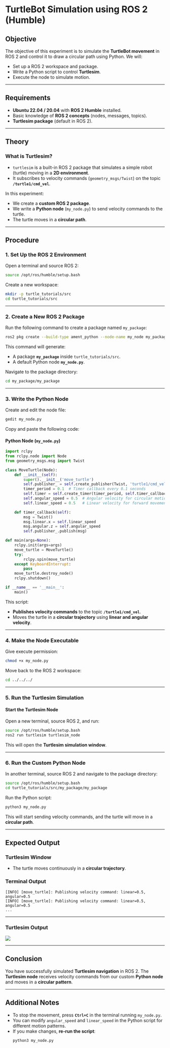 # **TurtleBot Simulation using ROS 2 (Humble)**

## **Objective**
The objective of this experiment is to simulate the **TurtleBot movement** in ROS 2 and control it to draw a circular path using Python. We will:
- Set up a ROS 2 workspace and package.
- Write a Python script to control **Turtlesim**.
- Execute the node to simulate motion.

---

## **Requirements**
- **Ubuntu 22.04 / 20.04** with **ROS 2 Humble** installed.
- Basic knowledge of **ROS 2 concepts** (nodes, messages, topics).
- **Turtlesim package** (default in ROS 2).

---

## **Theory**
### **What is Turtlesim?**
- `turtlesim` is a built-in ROS 2 package that simulates a simple robot (turtle) moving in a **2D environment**.
- It subscribes to velocity commands (`geometry_msgs/Twist`) on the topic **`/turtle1/cmd_vel`**.

In this experiment:
- We create a **custom ROS 2 package**.
- We write a **Python node** (`my_node.py`) to send velocity commands to the turtle.
- The turtle moves in a **circular path**.

---

## **Procedure**

### **1. Set Up the ROS 2 Environment**
Open a terminal and source ROS 2:

```bash
source /opt/ros/humble/setup.bash
```

Create a new workspace:

```bash
mkdir -p turtle_tutorials/src
cd turtle_tutorials/src
```

---

### **2. Create a New ROS 2 Package**
Run the following command to create a package named `my_package`:

```bash
ros2 pkg create --build-type ament_python --node-name my_node my_package
```

This command will generate:
- A package **`my_package`** inside `turtle_tutorials/src`.
- A default Python node **`my_node.py`**.

Navigate to the package directory:

```bash
cd my_package/my_package
```

---

### **3. Write the Python Node**
Create and edit the node file:

```bash
gedit my_node.py
```

Copy and paste the following code:

#### **Python Node (`my_node.py`)**
```python
import rclpy
from rclpy.node import Node
from geometry_msgs.msg import Twist

class MoveTurtle(Node):
    def __init__(self):
        super().__init__('move_turtle')
        self.publisher_ = self.create_publisher(Twist, 'turtle1/cmd_vel', 10)
        timer_period = 0.1  # Timer callback every 0.1 seconds
        self.timer = self.create_timer(timer_period, self.timer_callback)
        self.angular_speed = 0.5  # Angular velocity for circular motion
        self.linear_speed = 0.5   # Linear velocity for forward movement

    def timer_callback(self):
        msg = Twist()
        msg.linear.x = self.linear_speed
        msg.angular.z = self.angular_speed
        self.publisher_.publish(msg)

def main(args=None):
    rclpy.init(args=args)
    move_turtle = MoveTurtle()
    try:
        rclpy.spin(move_turtle)
    except KeyboardInterrupt:
        pass
    move_turtle.destroy_node()
    rclpy.shutdown()

if __name__ == '__main__':
    main()
```

This script:
- **Publishes velocity commands** to the topic **`/turtle1/cmd_vel`**.
- Moves the turtle in a **circular trajectory** using **linear and angular velocity**.

---

### **4. Make the Node Executable**
Give execute permission:

```bash
chmod +x my_node.py
```

Move back to the ROS 2 workspace:

```bash
cd ../../../
```

---

### **5. Run the Turtlesim Simulation**
#### **Start the Turtlesim Node**
Open a new terminal, source ROS 2, and run:

```bash
source /opt/ros/humble/setup.bash
ros2 run turtlesim turtlesim_node
```

This will open the **Turtlesim simulation window**.

---

### **6. Run the Custom Python Node**
In another terminal, source ROS 2 and navigate to the package directory:

```bash
source /opt/ros/humble/setup.bash
cd turtle_tutorials/src/my_package/my_package
```

Run the Python script:

```bash
python3 my_node.py
```

This will start sending velocity commands, and the turtle will move in a **circular path**.

---

## **Expected Output**
### **Turtlesim Window**
- The turtle moves continuously in a **circular trajectory**.

### **Terminal Output**
```
[INFO] [move_turtle]: Publishing velocity command: linear=0.5, angular=0.5
[INFO] [move_turtle]: Publishing velocity command: linear=0.5, angular=0.5
...
```

---

### Turtlesim Output

![](./turtlesim.gif)


---

## **Conclusion**
You have successfully simulated **Turtlesim navigation** in ROS 2. The **Turtlesim node** receives velocity commands from our custom **Python node** and moves in a **circular pattern**.

---

## **Additional Notes**
- To stop the movement, press **`Ctrl+C`** in the terminal running `my_node.py`.
- You can modify `angular_speed` and `linear_speed` in the Python script for different motion patterns.
- If you make changes, **re-run the script**:
  ```bash
  python3 my_node.py
  ```